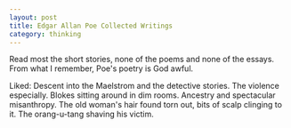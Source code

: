```yaml
---
layout: post
title: Edgar Allan Poe Collected Writings
category: thinking
---
```


Read most the short stories, none of the poems and none of the essays. From what I remember, Poe's poetry is God awful.

Liked: Descent into the Maelstrom and the detective stories. The violence especially. Blokes sitting around in dim rooms. Ancestry and spectacular misanthropy. The old woman's hair found torn out, bits of scalp clinging to it. The orang-u-tang shaving his victim.
